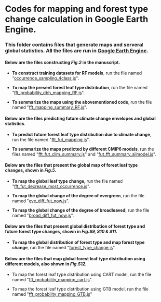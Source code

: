 # Codes for mapping and forest type change calculation in Google Earth Engine. 

### This folder contains files that generate maps and serveral global statistics. All the files are run in [Google Earth Engine](https://earthengine.google.com/). 

#### Below are the files constructing _Fig.2_ in the manuscript. 

- **To construct training datasets for RF models**, run the file named "[occurrence_sampling_4class.js](mapping_code/occurrence_sampling_4class.js)".

- **To map the present forest leaf type distribution**, run the file named "[fft_probability_dbh_mapping_RF.js](mapping_code/fft_probability_dbh_mapping_RF.js)".

- **To summarize the maps using the abovementioned code**, run the file named "[fft_mapping_summary_RF.js](mapping_code/fft_mapping_summary_RF.js)".

#### Below are the files predicting future climate change envelopes and global statistics. 

- **To predict future forest leaf type distribution due to climate change**, run the file named "[fft_fut_mapping.js](mapping_code/fft_fut_mapping.js)". 

- **To summarize the maps predicted by different CMIP6 models**, run the files named "[fft_fut_clim_summary.js](mapping_code/fft_fut_clim_summary.js)" and "[fut_fft_summary_allmodel.js](mapping_code/fut_fft_summary_allmodel.js)". 

#### Below are the files that present the global map of forest leaf type changes, shown in _Fig.5_. 

- **To map the global leaf type change**, run the file named "[fft_fut_decrease_most_occurrence.js](mapping_code/fft_fut_decrease_most_occurrence.js)".

- **To map the global change of the degree of evergreen**, run the file named "[eve_diff_fut_now.js](mapping_code/eve_diff_fut_now.js)".

- **To map the global change of the degree of broadleaved**, run the file named "[broad_diff_fut_now.js](mapping_code/eve_diff_fut_now.js)".

#### Below are the files that present global distribution of forest type and future forest type changes, shown in _Fig.S9, S10 & S11_.

- **To map the global distribution of forest type and map forest type change**, run the file named "[forest_type_change.js](mapping_code/forest_type_change.js)". 

#### Below are the files that map global forest leaf type distribution using different models, also shown in _Fig.S12_.

- To map the forest leaf type distribution using CART model, run the file named "[fft_probability_mapping_cart.js](mapping_code/fft_probability_mapping_cart.js)".

- To map the forest leaf type distribution using GTB model, run the file named "[fft_probability_mapping_GTB.js](mapping_code/fft_probability_mapping_GTB.js)"
